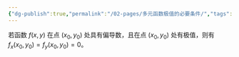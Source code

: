 ```yaml
---
{"dg-publish":true,"permalink":"/02-pages/多元函数极值的必要条件/","tags":["personal/blog","math/高等数学/多元函数极值"]}
---
```


若函数 $\displaystyle f(x,y)$ 在点 $\displaystyle (x_{0},y_{0})$ 处具有偏导数，且在点 $\displaystyle (x_{0},y_{0})$ 处有极值，则有 $\displaystyle f_{x}(x_{0},y_{0})=f_{y}(x_{0},y_{0}) = 0$。